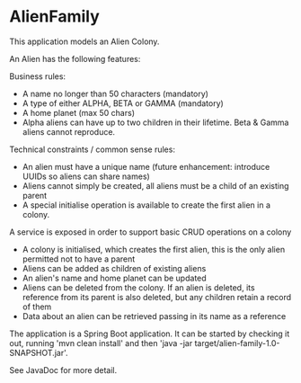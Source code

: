 # AlienFamily

This application models an Alien Colony.

An Alien has the following features:

Business rules:
 - A name no longer than 50 characters (mandatory)
 - A type of either ALPHA, BETA or GAMMA (mandatory)
 - A home planet (max 50 chars)
 - Alpha aliens can have up to two children in their lifetime. Beta & Gamma aliens cannot reproduce.

Technical constraints / common sense rules:
 - An alien must have a unique name (future enhancement: introduce UUIDs so aliens can share names)
 - Aliens cannot simply be created, all aliens must be a child of an existing parent
 - A special initialise operation is available to create the first alien in a colony.

A service is exposed in order to support basic CRUD operations on a colony
 - A colony is initialised, which creates the first alien, this is the only alien permitted not to have a parent
 - Aliens can be added as children of existing aliens
 - An alien's name and home planet can be updated
 - Aliens can be deleted from the colony. If an alien is deleted, its reference from its parent is also deleted, but any children retain a record of them
 - Data about an alien can be retrieved passing in its name as a reference

The application is a Spring Boot application. It can be started by checking it out, running 'mvn clean install' and then 'java -jar target/alien-family-1.0-SNAPSHOT.jar'.

See JavaDoc for more detail.
